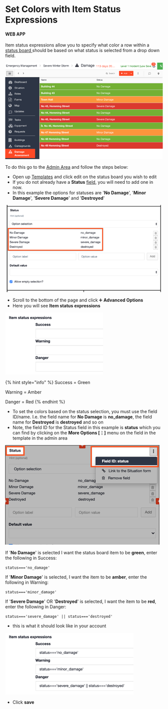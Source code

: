# Set Colors with Item Status Expressions

#### WEB APP

Item status expressions allow you to specify what color a row within a [status board ](./)should be based on what status is selected from a drop down field.

![](../../.gitbook/assets/set-color-with-item-status-expressions.png)

To do this go to the [Admin Area](../admin-area/) and follow the steps below:

* Open up [Templates](../admin-area/templates/) and click edit on the status board you wish to edit
* If you do not already have a **Status** [field](../admin-area/templates/form-builder-and-field-types/), you will need to add one in now. 
* In this example the options for statuses are '**No Damage**', '**Minor Damage**', '**Severe Damage**' and '**Destroyed**'

![](../../.gitbook/assets/set-colors-with-item-status-expressions-2.png)

* Scroll to the bottom of the page and click ➕ **Advanced Options**
* Here you will see **Item status expressions**

![](../../.gitbook/assets/item-status-expressions.png)

{% hint style="info" %}
Success = Green

Warning = Amber

Danger = Red
{% endhint %}

* To set the colors based on the status selection, you must use the field ID/name. I.e. the field name for **No Damage** is **no\_damage**, the field name for **Destroyed** is **destroyed** and so on
* Note, the field ID for the Status field in this example is **status** which you can find by clicking on the **More Options \[⋮\]** menu on the field in the template in the admin area

![](../../.gitbook/assets/field-id-for-status.png)

If '**No Damage**' is selected I want the status board item to be **green**, enter the following in Success:

```text
status==='no_damage'

```

If '**Minor Damage**' is selected, I want the item to be **amber**, enter the following in Warning:

```text
status==='minor_damage'
```

If '**Severe Damage**' OR '**Destroyed**' is selected, I want the item to be **red**, enter the following in Danger:

```text
status==='severe_damage' || status==='destroyed'
```

* this is what it should look like in your account

![](../../.gitbook/assets/item-status-expressions-in-your-account.png)

* Click **save**

